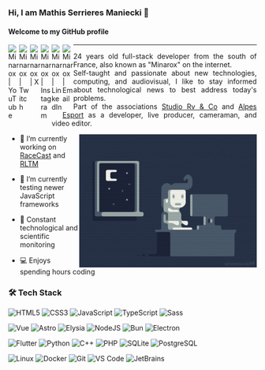 ### Hi, I am Mathis Serrieres Maniecki 👋

#### Welcome to my GitHub profile

<div>

[<img align="left" alt="Minarox | YouTube" width="22px" src="https://cdn.jsdelivr.net/npm/simple-icons@v3/icons/youtube.svg" />](https://youtube.com/@Minarox)
[<img align="left" alt="Minarox | Twitch" width="22px" src="https://cdn.jsdelivr.net/npm/simple-icons@v3/icons/twitch.svg" />](https://twitch.tv/minarox)
[<img align="left" alt="Minarox | X" width="22px" src="https://cdn.jsdelivr.net/npm/simple-icons@v3/icons/twitter.svg" />](https://x.com/@Minarox_)
[<img align="left" alt="Minarox | Instagram" width="22px" src="https://cdn.jsdelivr.net/npm/simple-icons@v3/icons/instagram.svg" />](https://instagram.com/minarox_)
[<img align="left" alt="Minarox | LinkedIn" width="22px" src="https://cdn.jsdelivr.net/npm/simple-icons@v3/icons/linkedin.svg" />](https://linkedin.com/in/mathis-sm)
[<img align="left" alt="Minarox | Email" width="22px" src="https://cdn.jsdelivr.net/npm/simple-icons@v3/icons/gmail.svg" />](mailto:contact@minarox.fr)

</div>

---
<div style="text-align: justify">

24 years old full-stack developer from the south of France, also known as "Minarox" on the internet.  
Self-taught and passionate about new technologies, computing, and audiovisual, I like to stay informed about technological news to best address today's problems.  
Part of the associations [Studio Rv & Co](https://rvandco.fr) and [Alpes Esport](https://alpes-esport.fr) as a developer, live producer, cameraman, and video editor.

</div>

<img align="right" height="270px" alt="GIF" src="assets/night-coding.gif" />

- 🔭 I’m currently working on [RaceCast](https://github.com/Minarox/RaceCast-Emitter) and [RLTM](https://github.com/Minarox/RLTM)

- 🌱 I’m currently testing newer JavaScript frameworks

- 📰 Constant technological and scientific monitoring

- 💻 Enjoys spending hours coding

### 🛠 Tech Stack

![HTML5](https://img.shields.io/badge/-HTML-232323?logo=html5)
![CSS3](https://img.shields.io/badge/-CSS-232323?logo=css3)
![JavaScript](https://img.shields.io/badge/-JavaScript-232323?logo=javascript)
![TypeScript](https://img.shields.io/badge/-TypeScript-232323?logo=typescript)
![Sass](https://img.shields.io/badge/-Sass-232323?logo=sass)

![Vue](https://img.shields.io/badge/-Vue-232323?logo=vue.js)
![Astro](https://img.shields.io/badge/-Astro-232323?logo=astro)
![Elysia](https://img.shields.io/badge/-Elysia-232323?logo=elysia.js)
![NodeJS](https://img.shields.io/badge/-NodeJS-232323?logo=node.js)
![Bun](https://img.shields.io/badge/-Bun-232323?logo=bun)
![Electron](https://img.shields.io/badge/-Electron-232323?logo=electron)

![Flutter](https://img.shields.io/badge/-Flutter-232323?logo=flutter)
![Python](https://img.shields.io/badge/-Python-232323?logo=python)
![C++](https://img.shields.io/badge/-C++-232323?logo=cplusplus)
![PHP](https://img.shields.io/badge/-PHP-232323?logo=php)
![SQLite](https://img.shields.io/badge/-SQLite-232323?logo=sqlite)
![PostgreSQL](https://img.shields.io/badge/-PostgreSQL-232323?logo=PostgreSQL)

![Linux](https://img.shields.io/badge/-Linux-232323?logo=linux)
![Docker](https://img.shields.io/badge/-Docker-232323?logo=docker)
![Git](https://img.shields.io/badge/-Git-232323?logo=git)
![VS Code](https://img.shields.io/badge/-VS%20Code-232323?logo=visual-studio-code)
![JetBrains](https://img.shields.io/badge/-JetBrains-232323?logo=jetbrains)
